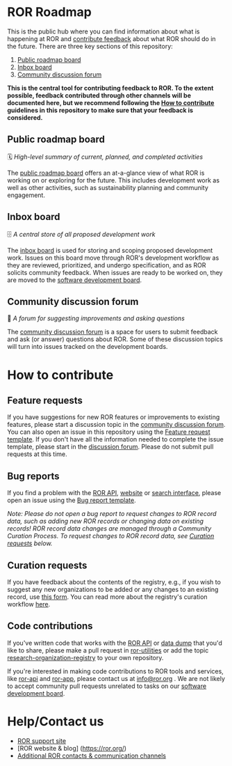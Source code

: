 # ROR Roadmap
This is the public hub where you can find information about what is happening at ROR and [contribute feedback](#how-to-contribute) about what ROR should do in the future. There are three key sections of this repository:
1. [Public roadmap board](#public-roadmap-board)
2. [Inbox board](#inbox-board)
3. [Community discussion forum](#community-discussion-forum)

**This is the central tool for contributing feedback to ROR. To the extent possible, feedback contributed through other channels will be documented here, but we recommend following the [How to contribute](#how-to-contribute) guidelines in this repository to make sure that your feedback is considered.**

## Public roadmap board
:spiral_calendar: _High-level summary of current, planned, and completed activities_

The [public roadmap board](https://github.com/ror-community/ror-roadmap/projects/3) offers an at-a-glance view of what ROR is working on or exploring for the future. This includes development work as well as other activities, such as sustainability planning and community engagement. 

## Inbox board
:file_cabinet: _A central store of all proposed development work_

The [inbox board](https://github.com/ror-community/ror-roadmap/projects/1) is used for storing and scoping proposed development work. Issues on this board move through ROR's development workflow as they are reviewed, prioritized, and undergo specification, and as ROR solicits community feedback. When issues are ready to be worked on, they are moved to the [software development board](https://github.com/orgs/ror-community/projects/3). 

## Community discussion forum
:speech_balloon: _A forum for suggesting improvements and asking questions_

The [community discussion forum](https://github.com/ror-community/ror-roadmap/discussions) is a space for users to submit feedback and ask (or answer) questions about ROR. Some of these discussion topics will turn into issues tracked on the development boards. 

# How to contribute

## Feature requests
If you have suggestions for new ROR features or improvements to existing features, please start a discussion topic in the [community discussion forum](https://github.com/ror-community/ror-roadmap/discussions). You can also open an issue in this repository using the [Feature request template](https://github.com/ror-community/ror-roadmap/issues/new?assignees=&labels=feature&template=feature_request.md&title=%5BFEATURE%5D). If you don't have all  the  information needed to complete the issue template, please start in the [discussion forum](https://github.com/ror-community/ror-roadmap/discussions). Please do not submit pull requests at this time. 

## Bug reports
If you find a problem with the [ROR API](https://ror.readme.io/docs/rest-api), [website](https://ror.org/) or [search interface](https://ror.org/search), please open an issue using the [Bug report template](https://github.com/ror-community/ror-roadmap/issues/new?assignees=&labels=bug&template=bug_report.md&title=%5BBUG%5D+). 

*Note: Please do not open a bug report to request changes to ROR record data, such as adding new ROR records or changing data on existing records! ROR record data changes are managed through a Community Curation Process. To request changes to ROR record data, see [Curation requests](#curation-requests) below.*

## Curation requests
If you have feedback about the contents of the registry, e.g., if you wish to suggest any new organizations to be added or any changes to an existing record, use [this form](https://docs.google.com/forms/d/e/1FAIpQLSdJYaMTCwS7muuTa-B_CnAtCSkKzt19lkirAKG4u7umH9Nosg/viewform). You can read more about the registry's curation workflow [here](https://github.com/ror-community/ror-updates). 

## Code contributions
If you've written code that works with the [ROR API](https://ror.readme.io/docs/rest-api) or [data dump](https://ror.readme.io/docs/data-dump) that you'd like to share, please make a pull request in [ror-utilities](https://github.com/ror-community/ror-utilities) or add the topic [research-organization-registry](https://github.com/topics/research-organization-registry) to your own repository.

If you're interested in making code contributions to ROR tools and services, like [ror-api](https://github.com/ror-community/ror-api) and [ror-app](https://github.com/ror-community/ror-app), please contact us at info@ror.org . We are not likely to accept community pull requests unrelated to tasks on our [software development board](https://github.com/orgs/ror-community/projects/3).

# Help/Contact us
- [ROR support site](https://ror.readme.io/)
- [ROR website & blog] (https://ror.org/)
- [Additional ROR contacts & communication channels](https://ror.readme.io/docs/get-in-touch)

